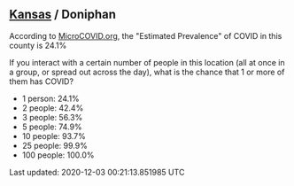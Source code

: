 
## [Kansas](/united-states/kansas) / Doniphan

According to [MicroCOVID.org](http://microcovid.org),
the "Estimated Prevalence" of COVID in this county is 24.1%

If you interact with a certain number of people in this location
(all at once in a group, or spread out across the day), what is the chance that
1 or more of them has COVID?

- 1 person: 24.1%
- 2 people: 42.4%
- 3 people: 56.3%
- 5 people: 74.9%
- 10 people: 93.7%
- 25 people: 99.9%
- 100 people: 100.0%

Last updated: 2020-12-03 00:21:13.851985 UTC
